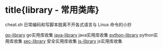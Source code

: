 # title{library - 常用类库}




cheat.sh
日常编码和写脚本脱离不开各式语言与 Linux 命令的小抄

[go-library](./go-library.md) go实用库收集
[java-library](./java-library.md) java实用库收集
[python-library](./python-library.md) python实用库收集
[sec-library](./sec-library.md) 安全实用库收集
[js-library](./js-library.md) js实用库收集